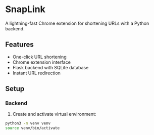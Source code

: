 # SnapLink

A lightning-fast Chrome extension for shortening URLs with a Python backend.

## Features
- One-click URL shortening
- Chrome extension interface
- Flask backend with SQLite database
- Instant URL redirection

## Setup

### Backend
1. Create and activate virtual environment:
```bash
python3 -m venv venv
source venv/bin/activate
